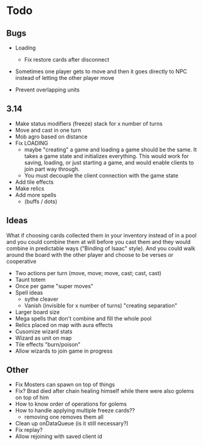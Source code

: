 # Todo

## Bugs
- Loading
  - Fix restore cards after disconnect

- Sometimes one player gets to move and then it goes directly to NPC instead of letting the other player move
- Prevent overlapping units

## 3.14

- Make status modifiers (freeze) stack for x number of turns
- Move and cast in one turn
- Mob agro based on distance
- Fix LOADING
  - maybe "creating" a game and loading a game should be the same. It takes a game state and initializes everything. This would work for saving, loading, or just starting a game, and would enable clients to join part way through.
  - You must decouple the client connection with the game state
- Add tile effects
- Make relics
- Add more spells
  - (buffs / dots)

## Ideas

What if choosing cards collected them in your inventory instead of in a pool and you could combine them at will before you cast them and they would combine in predictable ways ("Binding of Isaac" style). And you could walk around the board with the other player and choose to be verses or cooperative

- Two actions per turn (move, move; move, cast; cast, cast)
- Taunt totem
- Once per game "super moves"
- Spell ideas
  - sythe cleaver
  - Vanish (invisible for x number of turns) "creating separation"
- Larger board size
- Mega spells that don't combine and fill the whole pool
- Relics placed on map with aura effects
- Cusomize wizard stats
- Wizard as unit on map
- Tile effects "burn/poison"
- Allow wizards to join game in progress

## Other

- Fix Mosters can spawn on top of things
- Fix? Brad died after chain healing himself while there were also golems on top of him
- How to know order of operations for golems
- How to handle applying multiple freeze cards??
  - removing one removes them all
- Clean up onDataQueue (is it still necessary?)
- Fix replay?
- Allow rejoining with saved client id
